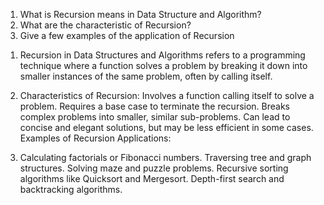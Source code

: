 
<!-- Questions -->
1. What is Recursion means in Data Structure and Algorithm?
2. What are the characteristic of Recursion?
3. Give a few examples of the application of Recursion

<!-- Answers -->
1. Recursion in Data Structures and Algorithms refers to a programming technique where a function solves a problem by breaking it down into smaller instances of the same problem, often by calling itself.

2. Characteristics of Recursion:
Involves a function calling itself to solve a problem.
Requires a base case to terminate the recursion.
Breaks complex problems into smaller, similar sub-problems.
Can lead to concise and elegant solutions, but may be less efficient in some cases.
Examples of Recursion Applications:

3. Calculating factorials or Fibonacci numbers.
Traversing tree and graph structures.
Solving maze and puzzle problems.
Recursive sorting algorithms like Quicksort and Mergesort.
Depth-first search and backtracking algorithms.